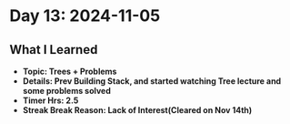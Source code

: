 # Day 13: 2024-11-05

## What I Learned
- **Topic: Trees + Problems**
- **Details: Prev Building Stack, and started watching Tree lecture and some problems solved**
- **Timer Hrs: 2.5**
- **Streak Break Reason: Lack of Interest(Cleared on Nov 14th)**
